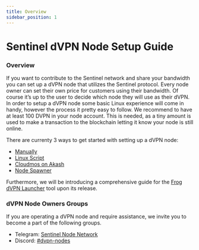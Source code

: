 ```yaml
---
title: Overview
sidebar_position: 1
---
```


# Sentinel dVPN Node Setup Guide

### Overview

If you want to contribute to the Sentinel network and share your bandwidth you can set up a dVPN node that utilizes the Sentinel protocol. Every node owner can set their own price for customers using their bandwidth. Of course it’s up to the user to decide which node they will use as their dVPN.
In order to setup a dVPN node some basic Linux experience will come in handy, however the process it pretty easy to follow. We recommend to have at least 100 DVPN in your node account. This is needed, as a tiny amount is used to make a transaction to the blockchain letting it know your node is still online.

There are currenty 3 ways to get started with setting up a dVPN node:

- [Manually](/node-setup/manual/start-manual)
- [Linux Script](/node-setup/linux-script)
- [Cloudmos on Akash](/node-setup/cloudmos-on-akash/start-cloudmos-on-akash)
- [Node Spawner](/node-setup/node-spawner/overview)

Furthermore, we will be introducing a comprehensive guide for the [Frog dVPN Launcher](https://t.me/froglauncher) tool upon its release.

### dVPN Node Owners Groups

If you are operating a dVPN node and require assistance, we invite you to become a part of the following groups.

- Telegram: [Sentinel Node Network](https://t.me/SentinelNodeNetwork)
- Discord: [#dvpn-nodes](https://discord.com/channels/436630361313640469/436644009369403394)